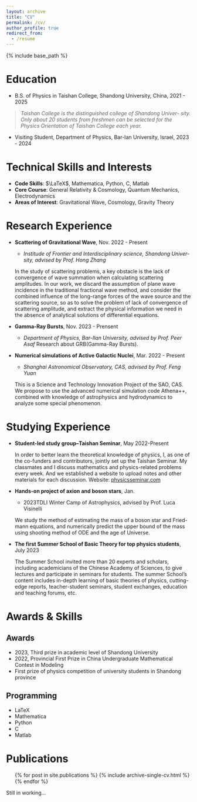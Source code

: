 ```yaml
---
layout: archive
title: "CV"
permalink: /cv/
author_profile: true
redirect_from:
  - /resume
---
```


{% include base_path %}

Education
======
* B.S. of Physics in Taishan College, Shandong University, China,  2021 - 2025

>*Taishan College is the distinguished college of Shandong Univer- sity. Only about 20 students from freshmen can be selected for the Physics Orientation of Taishan College each year.*

* Visiting Student, Department of Physics, Bar-Ian University, Israel, 2023 - 2024
  
Technical Skills and Interests
====

* **Code Skills**: $\LaTeX$, Mathematica, Python, C, Matlab
* **Core Course**: General Relativity & Cosmology, Quantum Mechanics, Electrodynamics
* **Areas of Interest**: Gravitational Wave, Cosmology, Gravity Theory

Research Experience
======

* **Scattering of Gravitational Wave**,  Nov. 2022 - Present 

  * *Institude of Frontier and Interdisciplinary science, Shandong Univer- sity, advised by Prof. Hong Zhang*

  In the study of scattering problems, a key obstacle is the lack of convergence of wave summation when calculating scattering amplitudes. In our work, we discard the assumption of plane wave incidence in the traditional fractional wave method, and consider the combined influence of the long-range forces of the wave source and the scattering source, so as to solve the problem of lack of convergence of scattering amplitude, and extract the physical information we need in the absence of analytical solutions of differential equations.

* **Gamma-Ray Bursts**, Nov. 2023 - Prensent
  * *Department of Physics, Bar-Ilan University, advised by Prof. Peer Asaf*
  Research about GRB(Gamma-Ray Bursts).

* **Numerical simulations of Active Galactic Nuclei**, Mar. 2022 - Present

  * *Shanghai Astronomical Observatory, CAS, advised by Prof. Feng Yuan*

  This is a Science and Technology Innovation Project of the SAO, CAS. We propose to use the advanced numerical
simulation code Athena++, combined with knowledge of astrophysics and hydrodynamics to analyze some special phenomenon.


Studying Experience
=====

* **Student-led study group–Taishan Seminar**, May 2022-Present

  In order to better learn the theoretical knowledge of physics, I, as one of the co-funders and contributors, jointly set up the Taishan Seminar. My classmates and I discuss mathematics and physics-related problems every week. And we established a website to upload notes and other materials for each discussion. Website: [physicsseminar.com](http://physicsseminar.com)

* **Hands-on project of axion and boson stars**, Jan. 
  * 2023TDLI Winter Camp of Astrophysics, advised by Prof. Luca Visinelli

  We study the method of estimating the mass of a boson star and Fried- mann equations, and numerically predict the upper bound of the mass using shooting method of ODE and the age of Universe.

* **The first Summer School of Basic Theory for top physics students**, July 2023

  The Summer School invited more than 20 experts and scholars, including academicians of the Chinese Academy of Sciences, to give lectures and participate in seminars for students. The summer School’s content includes in-depth learning of basic theories of physics, cutting-edge reports, teacher-student seminars, student exchanges, education and teaching forums, etc.


Awards & Skills
======
## Awards

* 2023, Third prize in academic level of Shandong University
* 2022, Provincial First Prize in China Undergraduate Mathematical Contest in Modeling
* First prize of physics competition of university students in Shandong province


## Programming

* LaTeX
* Mathematica
* Python
* C
* Matlab


Publications
======
  <ul>{% for post in site.publications %}
    {% include archive-single-cv.html %}
  {% endfor %}</ul>

  Still in working...


